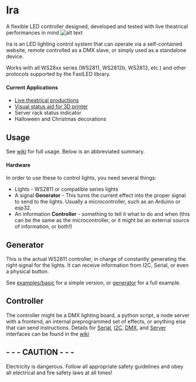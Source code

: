 # Ira
A flexible LED controller designed, developed and tested with live theatrical performances in mind
![alt text](https://static1.squarespace.com/static/5b54f2433e2d096995211b77/t/5bca9b79c8302525bdb386ad/1540004748599/20181019_190249.jpg?format=1500w "Over 1000 pixels, used in a recent production")

Ira is an LED lighting control system that can operate via a self-contained website, remote controlled as a DMX slave, or simply used as a standalone device.

Works with all WS28xx series (WS2811, WS2812b, WS2813, etc.) and other protocols supported by the FastLED library.

#### Current Applications
- [Live theatrical productions](https://quaternion.media/ira)
- [Visual status aid for 3D printer](https://github.com/quaternionmedia/OctoPrint-Ira)
- Server rack status indicator
- Halloween and Christmas decorations


## Usage
See [wiki](../../wiki) for full usage. Below is an abbreviated summary.

####  Hardware
In order to use these to control lights, you need several things:
- Lights - WS2811 or compatible series lights
- A signal **Generator**  - This turns the current effect into the proper signal to send to the lights. Usually a microcontroller, such as an Arduino or esp32.
- An information **Controller** - something to tell it what to do and when (this can be the same as the microcontroller, or it might be an external source of information, or both!)

##  Generator
This is the actual WS2811 controller, in charge of constantly generating the right signal for the lights. It can receive information from I2C, Serial, or even a physical button.

See [examples/basic](examples/basic) for a simple version, or [generator](generator) for a full example.

## Controller
The controller might be a DMX lighting board, a python script, a node server with a frontend, an internal preprogrammed set of effects, or anything else that can send instructions. Details for [Serial](../../wiki/Serial), [I2C](../../wiki/), [DMX](../../wiki/), and [Server](../../wiki/) interfaces can be found in the [wiki](../../wiki/)

## **- - - CAUTION - - -**
Electricity is dangerous. Follow all appropriate safety guidelines and obey all electrical and fire safety laws at all times!
